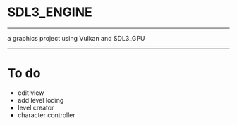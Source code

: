 # SDL3_ENGINE
***
a graphics project using Vulkan and SDL3_GPU
***
# To do 
* edit view 
* add level loding
* level creator 
* character controller
